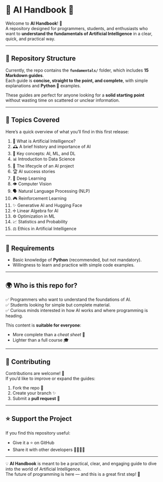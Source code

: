 # 🤖 AI Handbook 🚀

Welcome to **AI Handbook**! 🌟  
A repository designed for programmers, students, and enthusiasts who want to **understand the fundamentals of Artificial Intelligence** in a clear, quick, and practical way.  

---

## 📂 Repository Structure
Currently, the repo contains the **`fundamentals/`** folder, which includes **15 Markdown guides**.  
Each guide is **concise, straight to the point, and complete**, with simple explanations and **Python 🐍** examples.  

These guides are perfect for anyone looking for a **solid starting point** without wasting time on scattered or unclear information.  

---

## 📘 Topics Covered
Here’s a quick overview of what you’ll find in this first release:

1. 🤖 What is Artificial Intelligence?
2. 🕰️ A brief history and importance of AI
3. 🧩 Key concepts: AI, ML, and DL
4. 📊 Introduction to Data Science
5. 🔄 The lifecycle of an AI project
6. 🏆 AI success stories
7. 🧠 Deep Learning
8. 👁️ Computer Vision
9. 🗣️ Natural Language Processing (NLP)
10. 🎮 Reinforcement Learning
11. ✨ Generative AI and Hugging Face
12. ➗ Linear Algebra for AI
13. ⚙️ Optimization in ML
14. 📈 Statistics and Probability
15. ⚖️ Ethics in Artificial Intelligence

---

## 🐍 Requirements
- Basic knowledge of **Python** (recommended, but not mandatory).  
- Willingness to learn and practice with simple code examples.  

---

## 🌍 Who is this repo for?
✅ Programmers who want to understand the foundations of AI.  
✅ Students looking for simple but complete material.  
✅ Curious minds interested in how AI works and where programming is heading.  

This content is **suitable for everyone**:  
- More complete than a *cheat sheet* 📝  
- Lighter than a full course 🎓  

---

## 🤝 Contributing
Contributions are welcome! 🙌  
If you’d like to improve or expand the guides:  

1. Fork the repo 🍴  
2. Create your branch ✨  
3. Submit a **pull request** 🚀  

---

## ⭐ Support the Project
If you find this repository useful:  
- Give it a ⭐ on GitHub  
- Share it with other developers 👩‍💻👨‍💻  

---

💡 **AI Handbook** is meant to be a practical, clear, and engaging guide to dive into the world of Artificial Intelligence.  
The future of programming is here — and this is a great first step! 🚀

